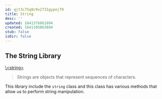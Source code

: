 ```yaml
---
id: gjt3c75q8c9v2731gypejf0
title: String
desc: ''
updated: 1641376861094
created: 1641105063894
stub: false
isDir: false
---
```



## The String Library

[\\&lt;string>](http://cplusplus.com/reference/string/string/)

> Strings are objects that represent sequences of characters.

This library include the `string` class and this class has various methods that allow us to perform string manipulation.
